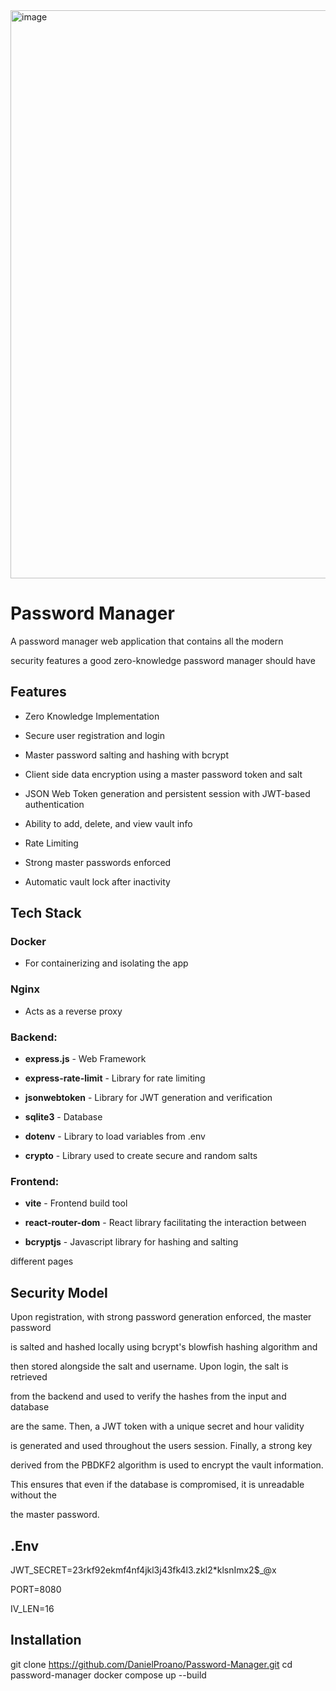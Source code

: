 <img width="1901" height="909" alt="image" src="https://github.com/user-attachments/assets/1bbc9eb2-0704-4ddb-88b5-3e265aad4c47" />

# Password Manager

A password manager web application that contains all the modern

security features a good zero-knowledge password manager should have

## Features

- Zero Knowledge Implementation

- Secure user registration and login

- Master password salting and hashing with bcrypt

- Client side data encryption using a master password token and salt

- JSON Web Token generation and persistent session with JWT-based authentication

- Ability to add, delete, and view vault info

- Rate Limiting

- Strong master passwords enforced

- Automatic vault lock after inactivity

## Tech Stack

### Docker

- For containerizing and isolating the app

### Nginx 

- Acts as a reverse proxy

### Backend:

- **express.js** - Web Framework

- **express-rate-limit** - Library for rate limiting

- **jsonwebtoken** - Library for JWT generation and verification

- **sqlite3** - Database

- **dotenv** - Library to load variables from .env

- **crypto** - Library used to create secure and random salts

### Frontend:

- **vite** - Frontend build tool

- **react-router-dom** - React library facilitating the interaction between

- **bcryptjs** - Javascript library for hashing and salting

different pages

## Security Model

Upon registration, with strong password generation enforced, the master password

is salted and hashed locally using bcrypt's blowfish hashing algorithm and

then stored alongside the salt and username. Upon login, the salt is retrieved

from the backend and used to verify the hashes from the input and database

are the same. Then, a JWT token with a unique secret and hour validity 

is generated and used throughout the users session. Finally, a strong key

derived from the PBDKF2 algorithm is used to encrypt the vault information.

This ensures that even if the database is compromised, it is unreadable without the

the master password.

## .Env

JWT_SECRET=23rkf92ekmf4nf4jkl3j43fk4l3.zkl2*klsnImx2$_@x

PORT=8080

IV_LEN=16

## Installation

git clone https://github.com/DanielProano/Password-Manager.git
cd password-manager
docker compose up --build
